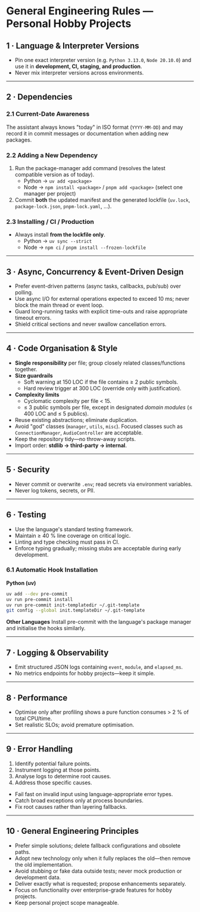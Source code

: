 # General Engineering Rules — Personal Hobby Projects

## 1 · Language & Interpreter Versions
- Pin one exact interpreter version (e.g. `Python 3.13.0`, `Node 20.10.0`) and use it in **development, CI, staging, and production**.  
- Never mix interpreter versions across environments.

---

## 2 · Dependencies

### 2.1 Current-Date Awareness
The assistant always knows "today" in ISO format (`YYYY-MM-DD`) and may record it in commit messages or documentation when adding new packages.

### 2.2 Adding a New Dependency
1. Run the package-manager add command (resolves the latest compatible version as of today).  
   - Python → `uv add <package>`  
   - Node  → `npm install <package>` / `pnpm add <package>` (select one manager per project)
2. Commit **both** the updated manifest and the generated lockfile (`uv.lock`, `package-lock.json`, `pnpm-lock.yaml`, …).

### 2.3 Installing / CI / Production
- Always install **from the lockfile only**.  
  - Python → `uv sync --strict`  
  - Node  → `npm ci` / `pnpm install --frozen-lockfile`

---

## 3 · Async, Concurrency & Event-Driven Design
- Prefer event-driven patterns (async tasks, callbacks, pub/sub) over polling.  
- Use async I/O for external operations expected to exceed 10 ms; never block the main thread or event loop.  
- Guard long-running tasks with explicit time-outs and raise appropriate timeout errors.  
- Shield critical sections and never swallow cancellation errors.

---

## 4 · Code Organisation & Style
- **Single responsibility** per file; group closely related classes/functions together.  
- **Size guardrails**  
  - Soft warning at 150 LOC if the file contains ≥ 2 public symbols.  
  - Hard review trigger at 300 LOC (override only with justification).  
- **Complexity limits**  
  - Cyclomatic complexity per file < 15.  
  - ≤ 3 public symbols per file, except in designated *domain modules* (≤ 400 LOC and ≤ 5 publics).  
- Reuse existing abstractions; eliminate duplication.  
- Avoid "god" classes (`manager`, `utils`, `misc`). Focused classes such as `ConnectionManager`, `AudioController` are acceptable.  
- Keep the repository tidy—no throw-away scripts.  
- Import order: **stdlib → third-party → internal**.

---

## 5 · Security
- Never commit or overwrite `.env`; read secrets via environment variables.  
- Never log tokens, secrets, or PII.

---

## 6 · Testing
- Use the language's standard testing framework.  
- Maintain ≥ 40 % line coverage on critical logic.  
- Linting and type checking must pass in CI.  
- Enforce typing gradually; missing stubs are acceptable during early development.

### 6.1 Automatic Hook Installation

**Python (uv)**
```bash
uv add --dev pre-commit
uv run pre-commit install
uv run pre-commit init-templatedir ~/.git-template
git config --global init.templateDir ~/.git-template
```

**Other Languages**
Install pre-commit with the language's package manager and initialise the hooks similarly.

---

## 7 · Logging & Observability
- Emit structured JSON logs containing `event`, `module`, and `elapsed_ms`.
- No metrics endpoints for hobby projects—keep it simple.

---

## 8 · Performance
- Optimise only after profiling shows a pure function consumes > 2 % of total CPU/time.
- Set realistic SLOs; avoid premature optimisation.

---

## 9 · Error Handling
1. Identify potential failure points.
2. Instrument logging at those points.
3. Analyse logs to determine root causes.
4. Address those specific causes.
- Fail fast on invalid input using language-appropriate error types.
- Catch broad exceptions only at process boundaries.
- Fix root causes rather than layering fallbacks.

---

## 10 · General Engineering Principles
- Prefer simple solutions; delete fallback configurations and obsolete paths.
- Adopt new technology only when it fully replaces the old—then remove the old implementation.
- Avoid stubbing or fake data outside tests; never mock production or development data.
- Deliver exactly what is requested; propose enhancements separately.
- Focus on functionality over enterprise-grade features for hobby projects.
- Keep personal project scope manageable.